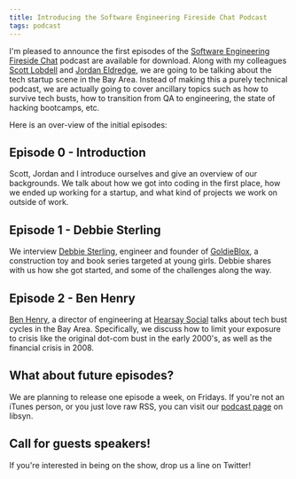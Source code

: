 ```yaml
---
title: Introducing the Software Engineering Fireside Chat Podcast
tags: podcast
---
```


I'm pleased to announce the first episodes of the [Software Engineering Fireside Chat](https://itunes.apple.com/us/podcast/sofware-engineering-fireside/id978896299) podcast are available for download. Along with my colleagues [Scott Lobdell](https://twitter.com/slobdell3) and [Jordan Eldredge](https://twitter.com/captbaritone), we are going to be talking about the tech startup scene in the Bay Area. Instead of making this a purely technical podcast, we are actually going to cover ancillary topics such as how to survive tech busts, how to transition from QA to engineering, the state of hacking bootcamps, etc.

Here is an over-view of the initial episodes:

## Episode 0 - Introduction

Scott, Jordan and I introduce ourselves and give an overview of our backgrounds. We talk about how we got into coding in the first place, how we ended up working for a startup, and what kind of projects we work on outside of work.

## Episode 1 - Debbie Sterling

We interview [Debbie Sterling](http://www.engineergirl.org/Engineers/Directory/13512.aspx), engineer and founder of [GoldieBlox](http://www.goldieblox.com), a construction toy and book series targeted at young girls. Debbie shares with us how she got started, and some of the challenges along the way.

## Episode 2 - Ben Henry

[Ben Henry](https://twitter.com/bjhenry), a director of engineering at
[Hearsay Social](http://hearsaysocial.com/) talks about tech bust cycles in the Bay Area. Specifically, we discuss how to limit your exposure to crisis like the original dot-com bust in the early 2000's, as well as the financial crisis in 2008.

## What about future episodes?

We are planning to release one episode a week, on Fridays. If you're not an iTunes person, or you just love raw RSS, you can visit our [podcast page](http://fireside.libsyn.com/) on libsyn.

## Call for guests speakers!

If you're interested in being on the show, drop us a line on Twitter!
